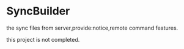SyncBuilder
===========

the sync files from server,provide:notice,remote command features.

this project is not completed.
